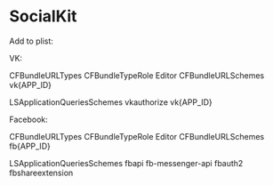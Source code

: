 # SocialKit

Add to plist:

VK:

<key>CFBundleURLTypes</key>
    <array>
        <dict>
            <key>CFBundleTypeRole</key>
                <string>Editor</string>
            <key>CFBundleURLSchemes</key>
                <array>
                    <string>vk{APP_ID}</string>
                </array>
        </dict>
    </array>


<key>LSApplicationQueriesSchemes</key>
    <array>
        <string>vkauthorize</string>
        <string>vk{APP_ID}</string>
    </array>

Facebook:

<key>CFBundleURLTypes</key>
    <array>
        <dict>
            <key>CFBundleTypeRole</key>
                <string>Editor</string>
            <key>CFBundleURLSchemes</key>
                <array>
                    <string>fb{APP_ID}</string>
                </array>
        </dict>
    </array>


<key>LSApplicationQueriesSchemes</key>
    <array>
        <string>fbapi</string>
        <string>fb-messenger-api</string>
        <string>fbauth2</string>
        <string>fbshareextension</string>
    </array>



